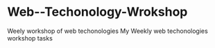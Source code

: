 # Web--Techonology-Wrokshop
Weely workshop of web techonologies 
My Weekly web techonologies workshop tasks
